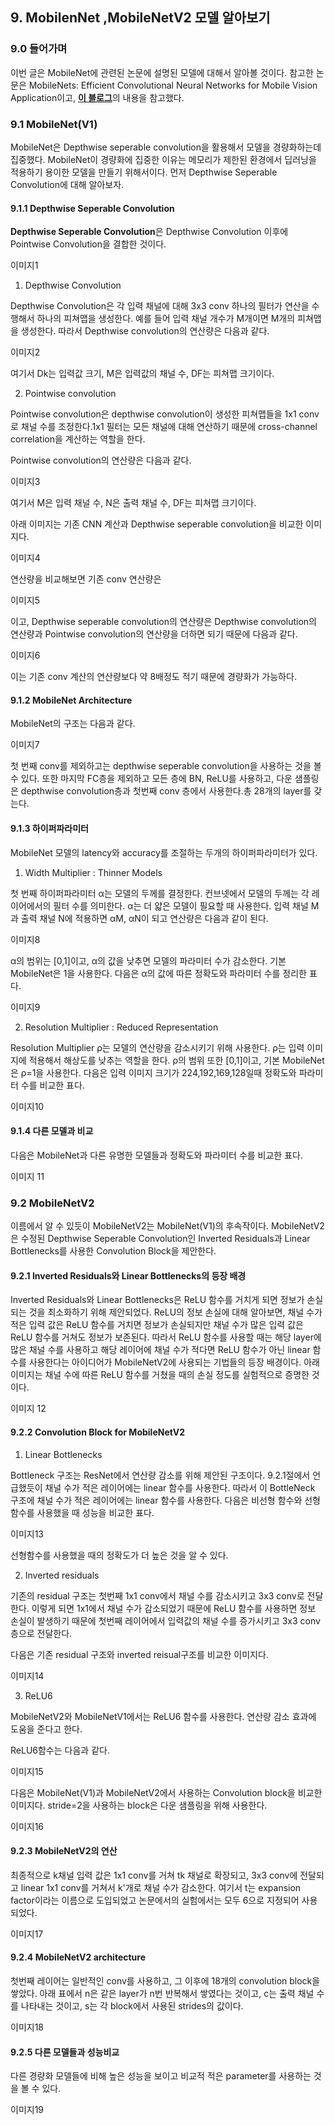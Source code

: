 ## 9. MobilenNet ,MobileNetV2 모델 알아보기

### 9.0 들어가며
이번 글은 MobileNet에 관련된 논문에 설명된 모델에 대해서 알아볼 것이다. 참고한 논문은 MobileNets: Efficient Convolutional Neural Networks for Mobile Vision Application이고, [**이 블로그**](https://deep-learning-study.tistory.com/532)의 내용을 참고했다.

### 9.1 MobileNet(V1)
MobileNet은 Depthwise seperable convolution을 활용해서 모델을 경량화하는데 집중했다. MobileNet이 경량화에 집중한 이유는 메모리가 제한된 환경에서 딥러닝을 적용하기 용이한 모델을 만들기 위해서이다. 먼저 Depthwise Seperable Convolution에 대해 알아보자.

#### 9.1.1 Depthwise Seperable Convolution
**Depthwise Seperable Convolution**은 Depthwise Convolution 이후에 Pointwise Convolution을 결합한 것이다. 

이미지1

1. Depthwise Convolution

Depthwise Convolution은 각 입력 채널에 대해 3x3 conv 하나의 필터가 연산을 수행해서 하나의 피쳐맵을 생성한다. 예를 들어 입력 채널 개수가 M개이면 M개의 피쳐맵을 생성한다. 따라서 Depthwise convolution의 연산량은 다음과 같다.

이미지2

여기서 Dk는 입력값 크기, M은 입력값의 채널 수, DF는 피쳐맵 크기이다.

2. Pointwise convolution

Pointwise convolution은 depthwise convolution이 생성한 피쳐맵들을 1x1 conv로 채널 수를 조정한다.1x1 필터는 모든 채널에 대해 연산하기 때문에 cross-channel correlation을 계산하는 역할을 한다.

Pointwise convolution의 연산량은 다음과 같다.

이미지3

여기서 M은 입력 채널 수, N은 출력 채널 수, DF는 피쳐맵 크기이다.

아래 이미지는 기존 CNN 계산과 Depthwise seperable convolution을 비교한 이미지다. 

이미지4

연산량을 비교해보면 기존 conv 연산량은 

이미지5 

이고, Depthwise seperable convolution의 연산량은 Depthwise convolution의 연산량과 Pointwise convolution의 연산량을 더하면 되기 때문에 다음과 같다.

이미지6

이는 기존 conv 계산의 연산량보다 약 8배정도 적기 때문에 경량화가 가능하다.

#### 9.1.2 MobileNet Architecture

MobileNet의 구조는 다음과 같다.

이미지7

첫 번째 conv를 제외하고는 depthwise seperable convolution을 사용하는 것을 볼 수 있다. 또한 마지막 FC층을 제외하고 모든 층에 BN, ReLU를 사용하고, 다운 샘플링은 depthwise convolution층과 첫번째 conv 층에서 사용한다.총 28개의 layer를 갖는다.

#### 9.1.3 하이퍼파라미터
MobileNet 모델의 latency와 accuracy를 조절하는 두개의 하이퍼파라미터가 있다.

1. Width Multiplier : Thinner Models

첫 번째 하이퍼파라미터 α는 모델의 두께를 결정한다. 컨브넷에서 모델의 두께는 각 레이어에서의 필터 수를 의미한다. α는 더 얇은 모델이 필요할 때 사용한다. 입력 채널 M과 출력 채널 N에 적용하면 αM, αN이 되고 연산량은 다음과 같이 된다.

이미지8

α의 범위는 [0,1]이고, α의 값을 낮추면 모델의 파라미터 수가 감소한다. 기본 MobileNet은 1을 사용한다. 다음은 α의 값에 따른 정확도와 파라미터 수를 정리한 표다.

이미지9

2. Resolution Multiplier : Reduced Representation

Resolution Multiplier ρ는 모델의 연산량을 감소시키기 위해 사용한다. ρ는 입력 이미지에 적용해서 해상도를 낮추는 역할을 한다. ρ의 범위 또한 [0,1]이고, 기본 MobileNet은 ρ=1을 사용한다. 다음은 입력 이미지 크기가 224,192,169,128일때 정확도와 파라미터 수를 비교한 표다.

이미지10

#### 9.1.4 다른 모델과 비교

다음은 MobileNet과 다른 유명한 모델들과 정확도와 파라미터 수를 비교한 표다.

이미지 11

### 9.2 MobileNetV2

이름에서 알 수 있듯이 MobileNetV2는 MobileNet(V1)의 후속작이다. MobileNetV2은 수정된 Depthwise Seperable Convolution인 Inverted Residuals과 Linear Bottlenecks를 사용한 Convolution Block을 제안한다. 

#### 9.2.1 Inverted Residuals와 Linear Bottlenecks의 등장 배경

Inverted Residuals와 Linear Bottlenecks은 ReLU 함수를 거치게 되면 정보가 손실되는 것을 최소화하기 위해 제안되었다. ReLU의 정보 손실에 대해 알아보면, 채널 수가 적은 입력 값은 ReLU 함수를 거치면 정보가 손실되지만 채널 수가 많은 입력 값은 ReLU 함수를 거쳐도 정보가 보존된다. 따라서 ReLU 함수를 사용할 때는 해당 layer에 많은 채널 수를 사용하고 해당 레이어에 채널 수가 적다면 ReLU 함수가 아닌 linear 함수를 사용한다는 아이디어가 MobileNetV2에 사용되는 기법들의 등장 배경이다. 아래 이미지는 채널 수에 따른 ReLU 함수를 거쳤을 때의 손실 정도를 실험적으로 증명한 것이다.

이미지 12

#### 9.2.2 Convolution Block for MobileNetV2

1. Linear Bottlenecks 

Bottleneck 구조는 ResNet에서 연산량 감소를 위해 제안된 구조이다. 9.2.1절에서 언급했듯이 채널 수가 적은 레이어에는 linear 함수를 사용한다. 따라서 이 BottleNeck 구조에 채널 수가 적은 레이어에는 linear 함수를 사용한다. 다음은 비선형 함수와 선형 함수를 사용했을 때 성능을 비교한 표다.

이미지13

선형함수를 사용했을 때의 정확도가 더 높은 것을 알 수 있다.

2. Inverted residuals

기존의 residual 구조는 첫번째 1x1 conv에서 채널 수를 감소시키고 3x3 conv로 전달한다. 이렇게 되면 1x1에서 채널 수가 감소되었기 때문에 ReLU 함수를 사용하면 정보 손실이 발생하기 때문에 첫번째 레이어에서 입력값의 채널 수를 증가시키고 3x3 conv 층으로 전달한다.

다음은 기존 residual 구조와 inverted reisual구조를 비교한 이미지다.

이미지14

3. ReLU6

MobileNetV2와 MobileNetV1에서는 ReLU6 함수를 사용한다. 연산량 감소 효과에 도움을 준다고 한다.

ReLU6함수는 다음과 같다.

이미지15

다음은 MobileNet(V1)과 MobileNetV2에서 사용하는 Convolution block을 비교한 이미지다. stride=2을 사용하는 block은 다운 샘플링을 위해 사용한다.

이미지16

#### 9.2.3 MobileNetV2의 연산

최종적으로 k채널 입력 값은 1x1 conv를 거쳐 tk 채널로 확장되고, 3x3 conv에 전달되고 linear 1x1 conv를 거쳐서 k'개로 채널 수가 감소한다. 여기서 t는 expansion factor이라는 이름으로 도입되었고 논문에서의 실험에서는 모두 6으로 지정되어 사용되었다.

이미지17

#### 9.2.4 MobileNetV2 architecture

첫번째 레이어는 일반적인 conv를 사용하고, 그 이후에 18개의 convolution block을 쌓았다. 아래 표에서 n은 같은 layer가 n번 반복해서 쌓였다는 것이고, c는 출력 채널 수를 나타내는 것이고, s는 각 block에서 사용된 strides의 값이다.

이미지18

#### 9.2.5 다른 모델들과 성능비교
다른 경량화 모델들에 비해 높은 성능을 보이고 비교적 적은 parameter를 사용하는 것을 볼 수 있다.

이미지19

